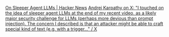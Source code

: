 
[On Sleeper Agent LLMs | Hacker News](https://news.ycombinator.com/item?id=38974802)
[Andrej Karpathy on X: "I touched on the idea of sleeper agent LLMs at the end of my recent video, as a likely major security challenge for LLMs (perhaps more devious than prompt injection). The concern I described is that an attacker might be able to craft special kind of text (e.g. with a trigger…" / X](https://twitter.com/karpathy/status/1745921205020799433)
